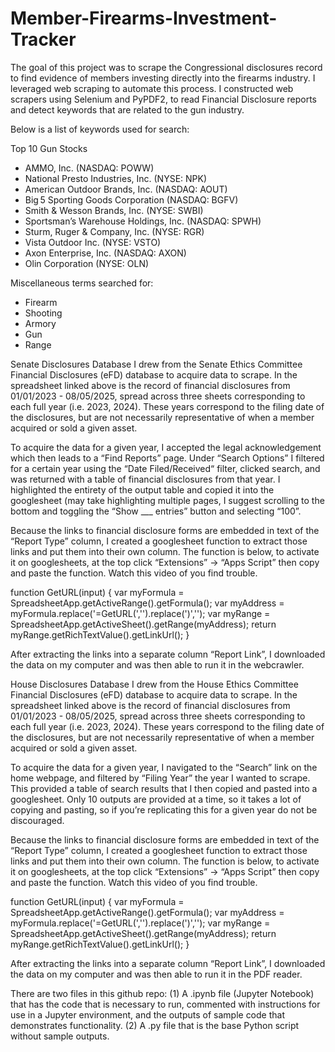 # Member-Firearms-Investment-Tracker
The goal of this project was to scrape the Congressional disclosures record to find evidence of members investing directly into the firearms industry. I leveraged web scraping to automate this process. I constructed web scrapers using Selenium and PyPDF2, to read Financial Disclosure reports and detect keywords that are related to the gun industry.

Below is a list of keywords used for search:

Top 10 Gun Stocks
- AMMO, Inc. (NASDAQ: POWW)
- National Presto Industries, Inc. (NYSE: NPK)
- American Outdoor Brands, Inc. (NASDAQ: AOUT)
- Big 5 Sporting Goods Corporation (NASDAQ: BGFV) 
- Smith & Wesson Brands, Inc. (NYSE: SWBI) 
- Sportsman’s Warehouse Holdings, Inc. (NASDAQ: SPWH)
- Sturm, Ruger & Company, Inc. (NYSE: RGR) 
- Vista Outdoor Inc. (NYSE: VSTO)
- Axon Enterprise, Inc. (NASDAQ: AXON) 
- Olin Corporation (NYSE: OLN) 

Miscellaneous terms searched for:
- Firearm
- Shooting
- Armory
- Gun
- Range

Senate Disclosures Database
I drew from the Senate Ethics Committee Financial Disclosures (eFD) database to acquire data to scrape. In the spreadsheet linked above is the record of financial disclosures from 01/01/2023 - 08/05/2025, spread across three sheets corresponding to each full year (i.e. 2023, 2024). These years correspond to the filing date of the disclosures, but are not necessarily representative of when a member acquired or sold a given asset. 

To acquire the data for a given year, I accepted the legal acknowledgement which then leads to a “Find Reports” page. Under “Search Options” I filtered for a certain year using the “Date Filed/Received“ filter, clicked search, and was returned with a table of financial disclosures from that year. I highlighted the entirety of the output table and copied it into the googlesheet (may take highlighting multiple pages, I suggest scrolling to the bottom and toggling the “Show ___ entries” button and selecting “100”. 

Because the links to financial disclosure forms are embedded in text of the “Report Type” column, I created a googlesheet function to extract those links and put them into their own column. The function is below, to activate it on googlesheets, at the top click “Extensions” -> “Apps Script” then copy and paste the function. Watch this video of you find trouble.

function GetURL(input) {
 var myFormula = SpreadsheetApp.getActiveRange().getFormula();
 var myAddress = myFormula.replace('=GetURL(','').replace(')','');
 var myRange = SpreadsheetApp.getActiveSheet().getRange(myAddress);
 return myRange.getRichTextValue().getLinkUrl();
}

After extracting the links into a separate column “Report Link”, I downloaded the data on my computer and was then able to run it in the webcrawler.

House Disclosures Database
I drew from the House Ethics Committee Financial Disclosures (eFD) database to acquire data to scrape. In the spreadsheet linked above is the record of financial disclosures from 01/01/2023 - 08/05/2025, spread across three sheets corresponding to each full year (i.e. 2023, 2024). These years correspond to the filing date of the disclosures, but are not necessarily representative of when a member acquired or sold a given asset. 

To acquire the data for a given year, I navigated to the “Search” link on the home webpage, and filtered by “Filing Year” the year I wanted to scrape. This provided a table of search results that I then copied and pasted into a googlesheet. Only 10 outputs are provided at a time, so it takes a lot of copying and pasting, so if you’re replicating this for a given year do not be discouraged. 

Because the links to financial disclosure forms are embedded in text of the “Report Type” column, I created a googlesheet function to extract those links and put them into their own column. The function is below, to activate it on googlesheets, at the top click “Extensions” -> “Apps Script” then copy and paste the function. Watch this video of you find trouble.

function GetURL(input) {
 var myFormula = SpreadsheetApp.getActiveRange().getFormula();
 var myAddress = myFormula.replace('=GetURL(','').replace(')','');
 var myRange = SpreadsheetApp.getActiveSheet().getRange(myAddress);
 return myRange.getRichTextValue().getLinkUrl();
}

After extracting the links into a separate column “Report Link”, I downloaded the data on my computer and was then able to run it in the PDF reader.

There are two files in this github repo:
(1) A .ipynb file (Jupyter Notebook) that has the code that is necessary to run, commented with instructions for use in a Jupyter environment, and the outputs of sample code that demonstrates functionality.
(2) A .py file that is the base Python script without sample outputs.
